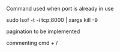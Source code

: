 Command used when port is already in use 

sudo lsof -t -i tcp:8000 | xargs kill -9

pagination to be implemented

commenting cmd + /